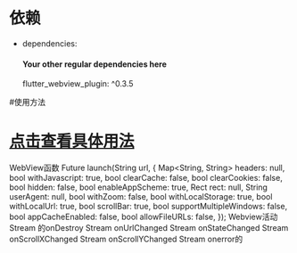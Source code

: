 # 依赖

- dependencies:
  #### Your other regular dependencies here
  flutter_webview_plugin: ^0.3.5



#使用方法
#  [点击查看具体用法](https://github.com/pandao/editor.md "Heading link")
WebView函数
Future<Null> launch(String url, {
   Map<String, String> headers: null,
   bool withJavascript: true,
   bool clearCache: false,
   bool clearCookies: false,
   bool hidden: false,
   bool enableAppScheme: true,
   Rect rect: null,
   String userAgent: null,
   bool withZoom: false,
   bool withLocalStorage: true,
   bool withLocalUrl: true,
   bool scrollBar: true,
   bool supportMultipleWindows: false,
   bool appCacheEnabled: false,
   bool allowFileURLs: false,
});
Webview活动
Stream<Null> 的onDestroy
Stream<String> onUrlChanged
Stream<WebViewStateChanged> onStateChanged
Stream<double> onScrollXChanged
Stream<double> onScrollYChanged
Stream<String> onerror的